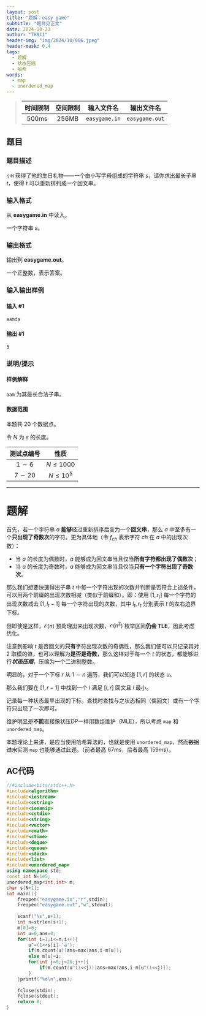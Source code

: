 ```yaml
---
layout: post
title: "题解：easy game"
subtitle: "题目见正文"
date: 2024-10-23
author: "TH911"
header-img: "img/2024/10/006.jpeg"
header-mask: 0.4
tags:
  - 题解
  - 状态压缩
  - 哈希
words:
  - map
  - unordered_map
---
```


> |    时间限制    |    空间限制    |  输入文件名   |   输出文件名   |
>| :------------: | :------------: | :-----------: | :------------: |
> | $\text{500ms}$ | $\text{256MB}$ | `easygame.in` | `easygame.out` |

## 题目

### 题目描述

`小H` 获得了他的生日礼物——一个由小写字母组成的字符串 $s$，请你求出最长子串 $t$，使得 $t$ 可以重新排列成一个回文串。

### 输入格式

从 **easygame.in** 中读入。

一个字符串 $s$。

### 输出格式

输出到 **easygame.out**。

一个正整数，表示答案。

### 输入输出样例

#### 输入 #1

```
aamda
```

#### 输出 #1

```
3
```

### 说明/提示

#### 样例解释

`aam` 为其最长合法子串。

#### 数据范围

本题共 $20$ 个数据点。

令 $N$ 为 $s$ 的长度。

| 测试点编号 |    性质     |
| :--------: | :---------: |
| $1\sim 6$  | $N\leq1000$ |
| $7\sim20$  | $N\leq10^5$ |

***

# 题解

首先，若一个字符串 $a$ **能够**经过重新排序后变为一个**回文串**，那么 $a$ 中至多有一个**只出现了奇数次**的字符。更为具体地（令 $f_{ch}$ 表示字符 $ch$ 在 $a$ 中的出现次数）：

* 当 $a$ 的长度为偶数时，$a$ 能够成为回文串当且仅当**所有字符都出现了偶数次**；
* 当 $a$ 的长度为奇数时，$a$ 能够成为回文串当且仅当**只有一个字符出现了奇数次**。

那么我们想要快速得出子串 $t$ 中每一个字符出现的次数并判断是否符合上述条件，可以用两个前缀的出现次数相减（类似于前缀和）。即：使用 $[1,r_t]$ 每一个字符的出现次数减去 $[1,l_t-1]$ 每一个字符出现的次数，其中 $l_t,r_t$ 分别表示 $t$ 的左右边界下标。

但即使是这样，$\mathcal O(n)$ 预处理出来出现次数，$\mathcal O(n^2)$ 枚举区间**仍会 $\text{TLE}$**，因此考虑优化。

注意到影响 $t$ 是否回文的**只有**字符出现次数的奇偶性，那么我们便可以只记录其对 $2$ 取模的值，也可以理解为**是否是奇数**，那么这样对于每一个 $t$ 的状态，都能够进行***状态压缩***，压缩为一个二进制整数。

明显的，对于一个下标 $r$ 从 $1\sim n$ 遍历，我们可以知道 $[1,r]$ 的状态 $u$。

那么我们要在 $[1,r-1]$ 中找到一个 $l$ 满足 $[l,r]$ 回文且 $l$ 最小。

记录每一种状态最早出现的下标，查找时查找与之状态相同（偶回文）或有一个字符只出现了一次即可。

维护明显是**不能**直接像状压DP一样用数组维护（$\text{MLE}$），所以考虑 `map` 和 `unordered_map`。

本题理论上来讲，是应当使用哈希算法的，也就是使用 `unordered_map`，然而~~数据过水~~实测 `map` 也能够通过此题。（前者最高 $67ms$，后者最高 $159ms$）。

## AC代码

```cpp
//#include<bits/stdc++.h>
#include<algorithm> 
#include<iostream>
#include<cstring>
#include<iomanip>
#include<cstdio>
#include<string>
#include<vector>
#include<cmath>
#include<ctime>
#include<deque>
#include<queue>
#include<stack>
#include<list>
#include<unordered_map>
using namespace std;
const int N=1e5;
unordered_map<int,int> m;
char s[N+1];
int main(){
	freopen("easygame.in","r",stdin);
	freopen("easygame.out","w",stdout);
	
	scanf("%s",s+1);
	int n=strlen(s+1);
	m[0]=0;
	int u=0,ans=0;
	for(int i=1;i<=n;i++){
		u^=(1<<s[i]-'a');
		if(m.count(u))ans=max(ans,i-m[u]);
		else m[u]=i;
		for(int j=0;j<26;j++){
			if(m.count(u^(1<<j)))ans=max(ans,i-m[u^(1<<j)]);
		}
	}printf("%d\n",ans);
	
	fclose(stdin); 
	fclose(stdout);
	return 0;
}
```

